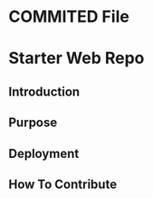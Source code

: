 # COMMITED File

# Starter Web Repo

## Introduction

## Purpose

## Deployment

## How To Contribute
